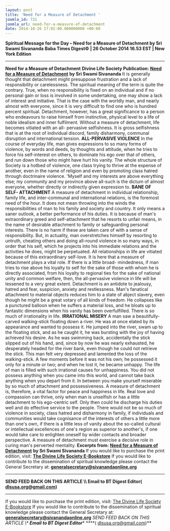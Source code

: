 ```yaml
---
layout: post
title: 'Need for a Measure of Detachment '
joomla_id: 731
joomla_url: need-for-a-measure-of-detachment
date: 2014-10-26 17:02:00.000000000 +00:00
---
```

**Spiritual Message for the Day – Need for a Measure of Detachment by Sri Swami Sivananda**
**Baba Times Digest© | 26 October 2014 16.53 EST | New York Edition**
* * *  
**Need for a Measure of Detachment**
**Divine Life Society Publication:** [**Need for a Measure of Detachment**](http://www.dlshq.org/discourse/feb98.htm) **by Sri Swami Sivananda**
It is generally thought that detachment might presuppose frustration and a lack of responsibility or carelessness. The spiritual meaning of the term is quite the contrary. True, when no responsibility is fixed on an individual and if no personal gain or loss is involved in some undertaking, one may show a lack of interest and initiative. That is the case with the worldly man, and nearly almost with everyone, since it is very difficult to find one who is hundred percent spiritual.
Detachment, however, has a great significance to a person who endeavours to raise himself from instinctive, physical level to a life of noble idealism and inner fulfilment. Without a measure of detachment, life becomes vitiated with an all- pervasive selfishness. It is gross selfishness that is at the root of individual discord, family disharmony, communal disruption and international tension.
**ALL-PERVASIVE VIOLENCE**
In the course of everyday life, man gives expressions to so many forms of violence, by words and deeds, by thoughts and attitude, when he tries to force his self-interest on others, to dominate his ego over that of others, and run down those who might have hurt his vanity.
The whole structure of Society is a hotbed of violence, one class trying to thrive at the expense of another, even in the name of religion and even by promoting class hatred through doctrinaire violence. 'Myself and my interests are above everything else; my community and my province above all-such is the dictum of almost everyone, whether directly or indirectly given expression to.
**BANE OF SELF- ATTACHMENT**
A measure of detachment in individual relationship, family life, and inter-communal and international relations, is the foremost need of the hour. It does not mean throwing into the winds the responsibilities of man to his family and society and country. It only means a saner outlook, a better performance of his duties.
It is because of man's extraordinary greed and self-attachment that he resorts to unfair means, in the name of desirable attachment to family or safeguarding personal interests. There is no harm if these are taken care of with a sense of responsibility. But, in actuality, man overstretches himself by resorting to untruth, cheating others and doing all-round violence in so many ways, in order that his self, which he projects into his immediate relations and the activities he does, might be perpetuated.
All relationships in life are vitiated because of this extraordinary self-love. It is here that a measure of detachment plays a vital role. If there is a little broad- mindedness, if man tries to rise above his loyalty to self for the sake of those with whom he is directly associated, from his loyalty to regional ties for the sake of national unity and common welfare, then, the all-pervasive violence in life will be lessened to a very great extent.
Detachment is an antidote to jealousy, hatred and fear, suspicion, anxiety and restlessness. Man's fanatical attachment to material objects reduces him to a state of abject slavery, even though he might be a great votary of all kinds of freedom. He collapses like a punctured balloon when he suffers a material loss, and he bloats up to fantastic dimensions when his vanity has been overfulfilled. There is so much of irrationality in life.
**IRRATIONAL MISERY**
A man saw a beautifully-carved walking-stick floating down a river. He was at once elated by its appearance and wanted to possess it. He jumped into the river, swam up to the floating stick, and as he caught it, he was bursting with the joy of having achieved his desire. As he was swimming back, accidentally the stick slipped out of his hand, and, since by now he was nearly exhausted, he desperately headed for the river bank, even though he could not retrieve the stick.
This man felt very depressed and lamented the loss of the walking-stick. A few moments before it was not his own; he possessed it only for a minute or two; and when he lost it, he became unhappy. The life of man is filled with such irrational causes for unhappiness. You did not possess anything when you came into this world, and cannot take back anything when you depart from it. In between you make yourself miserable by so much of attachment and possessiveness. A measure of detachment is, therefore, a vital factor for peace and happiness in life.
Real love and compassion can thrive, only when man is unselfish or has a little detachment to his ego-centric self. Only then could he discharge his duties well and do effective service to the people. There would not be so much of violence in society, class hatred and disharmony in family, if individuals and communities would take cognisance of the interests of others a little more than one's own, if there is a little less of vanity about the so-called cultural or intellectual excellences of one's region as superior to another's, if one would take care to enlighten oneself by wider contacts and broader perspective. A measure of detachment must exercise a decisive role in curing man's perverted mentality.
**Excerpts from:** [**Need for a Measure of Detachment**](http://www.dlshq.org/discourse/feb98.htm) **by Sri Swami Sivananda**
If you would like to purchase the print edition, visit: **[The Divine Life Society E-Bookstore](http://www.dlshq.org/download/download.htm)**
If you would like to contribute to the dissemination of spiritual knowledge please contact the General Secretary at: [](mailto:%20%3Cscript%20type=%27text/javascript%27%3E%20%3C%21--%20var%20prefix%20=%20%27ma%27%20+%20%27il%27%20+%20%27to%27;%20var%20path%20=%20%27hr%27%20+%20%27ef%27%20+%20%27=%27;%20var%20addy57016%20=%20%27generalsecretary%27%20+%20%27@%27;%20addy57016%20=%20addy57016%20+%20%27sivanandaonline%27%20+%20%27.%27%20+%20%27org%27;%20document.write%28%27%3Ca%20%27%20+%20path%20+%20%27%5C%27%27%20+%20prefix%20+%20%27:%27%20+%20addy57016%20+%20%27%5C%27%3E%27%29;%20document.write%28addy57016%29;%20document.write%28%27%3C%5C/a%3E%27%29;%20//--%3E%5Cn%20%3C/script%3E%3Cscript%20type=%27text/javascript%27%3E%20%3C%21--%20document.write%28%27%3Cspan%20style=%5C%27display:%20none;%5C%27%3E%27%29;%20//--%3E%20%3C/script%3EThis%20email%20address%20is%20being%20protected%20from%20spambots.%20You%20need%20JavaScript%20enabled%20to%20view%20it.%20%3Cscript%20type=%27text/javascript%27%3E%20%3C%21--%20document.write%28%27%3C/%27%29;%20document.write%28%27span%3E%27%29;%20//--%3E%20%3C/script%3E?subject=Contribution%20to%20Dissemination%20of%20Spiritual%20Knowledge) **generalsecretary@sivanandaonline.org**
****
**SEND FEED BACK ON THIS ARTICLE \\\ Email to BT Digest Editor[](mailto:%20%3Cscript%20type=%27text/javascript%27%3E%20%3C%21--%20var%20prefix%20=%20%27ma%27%20+%20%27il%27%20+%20%27to%27;%20var%20path%20=%20%27hr%27%20+%20%27ef%27%20+%20%27=%27;%20var%20addy72654%20=%20%27dlsusa.org%27%20+%20%27@%27;%20addy72654%20=%20addy72654%20+%20%27gmail%27%20+%20%27.%27%20+%20%27com%27;%20document.write%28%27%3Ca%20%27%20+%20path%20+%20%27%5C%27%27%20+%20prefix%20+%20%27:%27%20+%20addy72654%20+%20%27%5C%27%3E%27%29;%20document.write%28addy72654%29;%20document.write%28%27%3C%5C/a%3E%27%29;%20//--%3E%5Cn%20%3C/script%3E%3Cscript%20type=%27text/javascript%27%3E%20%3C%21--%20document.write%28%27%3Cspan%20style=%5C%27display:%20none;%5C%27%3E%27%29;%20//--%3E%20%3C/script%3EThis%20email%20address%20is%20being%20protected%20from%20spambots.%20You%20need%20JavaScript%20enabled%20to%20view%20it.%20%3Cscript%20type=%27text/javascript%27%3E%20%3C%21--%20document.write%28%27%3C/%27%29;%20document.write%28%27span%3E%27%29;%20//--%3E%20%3C/script%3E?subject=DLS%20Posts)( [dlsusa.org@gmail.com](mailto:dlsusa.org@gmail.com))**
* * *
  
If you would like to purchase the print edition, visit: [The Divine Life Society E-Bookstore](http://www.dlshq.org/download/download.htm)
If you would like to contribute to the dissemination of spiritual knowledge please contact the General Secretary at: **[generalsecretary@sivanandaonline.org](mailto:generalsecretary@sivanandaonline.org)**
**SEND FEED BACK ON THIS ARTICLE \\\**  **Email to BT Digest Editor**** [](mailto:%20%3Cscript%20type=%27text/javascript%27%3E%20%3C%21--%20var%20prefix%20=%20%27ma%27%20+%20%27il%27%20+%20%27to%27;%20var%20path%20=%20%27hr%27%20+%20%27ef%27%20+%20%27=%27;%20var%20addy72654%20=%20%27dlsusa.org%27%20+%20%27@%27;%20addy72654%20=%20addy72654%20+%20%27gmail%27%20+%20%27.%27%20+%20%27com%27;%20document.write%28%27%3Ca%20%27%20+%20path%20+%20%27%5C%27%27%20+%20prefix%20+%20%27:%27%20+%20addy72654%20+%20%27%5C%27%3E%27%29;%20document.write%28addy72654%29;%20document.write%28%27%3C%5C/a%3E%27%29;%20//--%3E%5Cn%20%3C/script%3E%3Cscript%20type=%27text/javascript%27%3E%20%3C%21--%20document.write%28%27%3Cspan%20style=%5C%27display:%20none;%5C%27%3E%27%29;%20//--%3E%20%3C/script%3EThis%20email%20address%20is%20being%20protected%20from%20spambots.%20You%20need%20JavaScript%20enabled%20to%20view%20it.%20%3Cscript%20type=%27text/javascript%27%3E%20%3C%21--%20document.write%28%27%3C/%27%29;%20document.write%28%27span%3E%27%29;%20//--%3E%20%3C/script%3E?subject=DLS%20Posts)****( [dlsusa.org@gmail.com](mailto:dlsusa.org@gmail.com))**  
